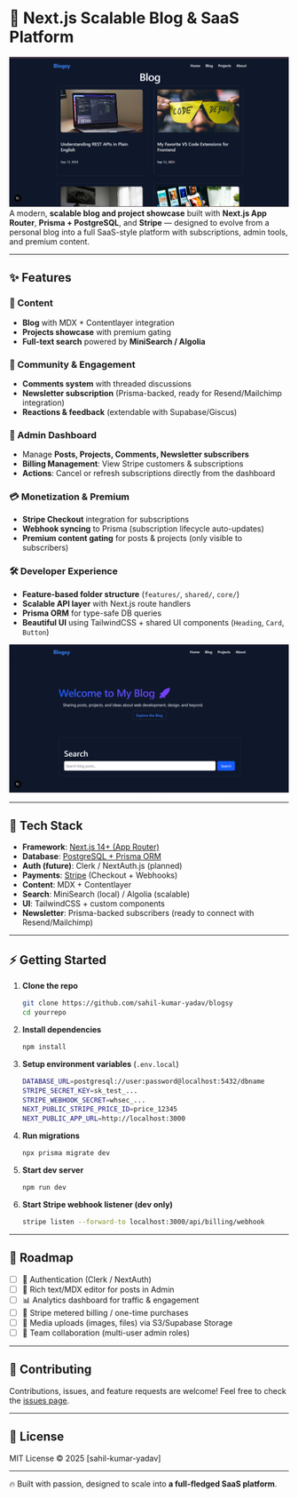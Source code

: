 # 📝 Next.js Scalable Blog & SaaS Platform
![alt text](<public/project-image/image copy.png>)
A modern, **scalable blog and project showcase** built with **Next.js App Router**, **Prisma + PostgreSQL**, and **Stripe** — designed to evolve from a personal blog into a full SaaS-style platform with subscriptions, admin tools, and premium content.

---

## ✨ Features

### 📰 Content

* **Blog** with MDX + Contentlayer integration
* **Projects showcase** with premium gating
* **Full-text search** powered by **MiniSearch / Algolia**

### 👥 Community & Engagement

* **Comments system** with threaded discussions
* **Newsletter subscription** (Prisma-backed, ready for Resend/Mailchimp integration)
* **Reactions & feedback** (extendable with Supabase/Giscus)

### 🔐 Admin Dashboard

* Manage **Posts, Projects, Comments, Newsletter subscribers**
* **Billing Management**: View Stripe customers & subscriptions
* **Actions**: Cancel or refresh subscriptions directly from the dashboard

### 💳 Monetization & Premium

* **Stripe Checkout** integration for subscriptions
* **Webhook syncing** to Prisma (subscription lifecycle auto-updates)
* **Premium content gating** for posts & projects (only visible to subscribers)

### 🛠 Developer Experience

* **Feature-based folder structure** (`features/`, `shared/`, `core/`)
* **Scalable API layer** with Next.js route handlers
* **Prisma ORM** for type-safe DB queries
* **Beautiful UI** using TailwindCSS + shared UI components (`Heading`, `Card`, `Button`)

![alt text](public/project-image/image.png)

---

## 🚀 Tech Stack

* **Framework**: [Next.js 14+ (App Router)](https://nextjs.org/)
* **Database**: [PostgreSQL + Prisma ORM](https://www.prisma.io/)
* **Auth (future)**: Clerk / NextAuth.js (planned)
* **Payments**: [Stripe](https://stripe.com/) (Checkout + Webhooks)
* **Content**: MDX + Contentlayer
* **Search**: MiniSearch (local) / Algolia (scalable)
* **UI**: TailwindCSS + custom components
* **Newsletter**: Prisma-backed subscribers (ready to connect with Resend/Mailchimp)

---

## ⚡ Getting Started

1. **Clone the repo**

   ```bash
   git clone https://github.com/sahil-kumar-yadav/blogsy
   cd yourrepo
   ```

2. **Install dependencies**

   ```bash
   npm install
   ```

3. **Setup environment variables** (`.env.local`)

   ```bash
   DATABASE_URL=postgresql://user:password@localhost:5432/dbname
   STRIPE_SECRET_KEY=sk_test_...
   STRIPE_WEBHOOK_SECRET=whsec_...
   NEXT_PUBLIC_STRIPE_PRICE_ID=price_12345
   NEXT_PUBLIC_APP_URL=http://localhost:3000
   ```

4. **Run migrations**

   ```bash
   npx prisma migrate dev
   ```

5. **Start dev server**

   ```bash
   npm run dev
   ```

6. **Start Stripe webhook listener (dev only)**

   ```bash
   stripe listen --forward-to localhost:3000/api/billing/webhook
   ```

---

## 🌟 Roadmap

* [ ] 🔐 Authentication (Clerk / NextAuth)
* [ ] 📝 Rich text/MDX editor for posts in Admin
* [ ] 📊 Analytics dashboard for traffic & engagement
* [ ] 🛒 Stripe metered billing / one-time purchases
* [ ] 📂 Media uploads (images, files) via S3/Supabase Storage
* [ ] 🤝 Team collaboration (multi-user admin roles)

---

## 🤝 Contributing

Contributions, issues, and feature requests are welcome!
Feel free to check the [issues page](https://github.com/sahil-kumar-yadav/issues).

---

## 📜 License

MIT License © 2025 \[sahil-kumar-yadav]

---

🔥 Built with passion, designed to scale into **a full-fledged SaaS platform**.

